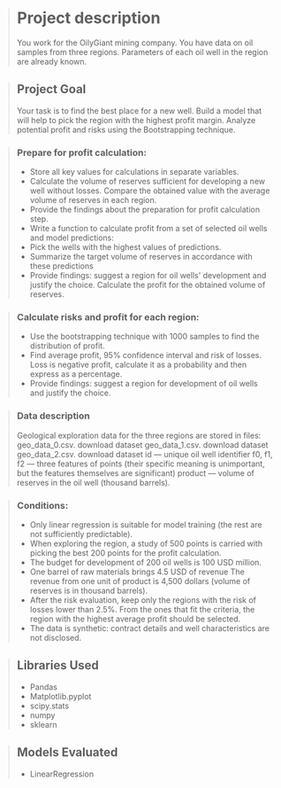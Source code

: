 > # Project description
> You work for the OilyGiant mining company. You have data on oil samples from three regions. Parameters of each oil well in the region are already known.

> ## Project Goal
> Your task is to find the best place for a new well. Build a model that will help to pick the region with the highest profit margin. Analyze potential profit and risks using the Bootstrapping technique.

> ### Prepare for profit calculation:
> * Store all key values for calculations in separate variables.
> * Calculate the volume of reserves sufficient for developing a new well without losses. Compare the obtained value with the average volume of reserves in each region.
> * Provide the findings about the preparation for profit calculation step.
> * Write a function to calculate profit from a set of selected oil wells and model predictions:
> * Pick the wells with the highest values of predictions.
> * Summarize the target volume of reserves in accordance with these predictions
> * Provide findings: suggest a region for oil wells' development and justify the choice. Calculate the profit for the obtained volume of reserves.

> ### Calculate risks and profit for each region:
> * Use the bootstrapping technique with 1000 samples to find the distribution of profit.
> * Find average profit, 95% confidence interval and risk of losses. Loss is negative profit, calculate it as a probability and then express as a percentage.
> * Provide findings: suggest a region for development of oil wells and justify the choice.

> ### Data description
> Geological exploration data for the three regions are stored in files:
> geo_data_0.csv. download dataset
> geo_data_1.csv. download dataset
> geo_data_2.csv. download dataset
> id — unique oil well identifier
> f0, f1, f2 — three features of points (their specific meaning is unimportant, but the features themselves are significant)
> product — volume of reserves in the oil well (thousand barrels).

> ### Conditions:
> * Only linear regression is suitable for model training (the rest are not sufficiently predictable).
> * When exploring the region, a study of 500 points is carried with picking the best 200 points for the profit calculation.
> * The budget for development of 200 oil wells is 100 USD million.
> * One barrel of raw materials brings 4.5 USD of revenue The revenue from one unit of product is 4,500 dollars (volume of reserves is in thousand barrels).
> * After the risk evaluation, keep only the regions with the risk of losses lower than 2.5%. From the ones that fit the criteria, the region with the highest average profit should be selected.
> * The data is synthetic: contract details and well characteristics are not disclosed.

>##  Libraries Used
> * Pandas
> * Matplotlib.pyplot
> * scipy.stats
> * numpy
> * sklearn

>##  Models Evaluated
> * LinearRegression
